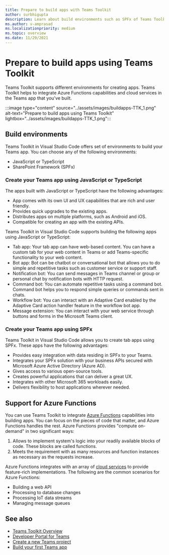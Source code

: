 ```yaml
---
title: Prepare to build apps with Teams Toolkit
author: surbhigupta
description: Learn about build environments such as SPFx of Teams Toolkit in Visual Studio Code. Toolkit integrates Azure Functions capabilities for building apps.
ms.author: v-amprasad
ms.localizationpriority: medium
ms.topic: overview
ms.date: 11/29/2021
---
```


# Prepare to build apps using Teams Toolkit

Teams Toolkit  supports different environments for creating apps. Teams Toolkit helps to integrate Azure Functions capabilities and cloud services in the Teams app that you've built.

:::image type="content" source="../assets/images/buildapps-TTK_1.png" alt-text="Prepare to build apps using Teams Toolkit" lightbox="../assets/images/buildapps-TTK_1.png":::

## Build environments

Teams Toolkit in Visual Studio Code offers set of environments to build your Teams app. You can choose any of the following environments:

* JavaScript or TypeScript
* SharePoint Framework (SPFx)

### Create your Teams app using JavaScript or TypeScript

The apps built with JavaScript or TypeScript have the following advantages:

* App comes with its own UI and UX capabilities that are rich and user friendly.
* Provides quick upgrades to the existing apps.
* Distributes apps on multiple platforms, such as Android and iOS.
* Compatible for creating an app with the existing APIs.

Teams Toolkit in Visual Studio Code supports building the following apps using JavaScript or TypeScript:

* Tab app: Your tab app can have web-based content. You can have a custom tab for your web content in Teams or add Teams-specific functionality to your web content.
* Bot app: Bot can be chatbot or conversational bot that allows you to do simple and repetitive tasks such as customer service or support staff.
* Notification bot: You can send messages in Teams channel or group or personal chat by notification bots with HTTP request.
* Command bot: You can automate repetitive tasks using a command bot. Command bot helps you to respond simple queries or commands sent in chats.
* Workflow bot: You can interact with an Adaptive Card enabled by the Adaptive Card action handler feature in the workflow bot app.
* Message extension: You can interact with your web service through buttons and forms in the Microsoft Teams client.

### Create your Teams app using SPFx

Teams Toolkit in Visual Studio Code allows you to create tab apps using SPFx. These apps have the following advantages:

* Provides easy integration with data residing in SPFx to your Teams.
* Integrates your SPFx solution with your business APIs secured with Microsoft Azure Active Directory (Azure AD).
* Gives access to various open-source tools.
* Creates powerful applications that can deliver a great UX.
* Integrates with other Microsoft 365 workloads easily.
* Delivers flexibility to host applications wherever needed.

## Support for Azure Functions

You can use Teams Toolkit to integrate [Azure Functions](/azure/azure-functions/functions-overview) capabilities into building apps. You can focus on the pieces of code that matter, and Azure Functions handles the rest.
Azure Functions provides "compute on-demand" in two significant ways:

1. Allows to implement system's logic into your readily available blocks of code. These blocks are called functions.
1. Meets the requirement with as many resources and function instances as necessary as the requests increase.

Azure Functions integrates with an array of [cloud services](add-resource.md#types-of-cloud-resources) to provide feature-rich implementations. The following are the common scenarios for Azure Functions:

* Building a web API
* Processing to database changes
* Processing IoT data streams
* Managing message queues

## See also

* [Teams Toolkit Overview](teams-toolkit-fundamentals.md)
* [Developer Portal for Teams](../concepts/build-and-test/teams-developer-portal.md)
* [Create a new Teams project](create-new-project.md)
* [Build your first Teams app](../get-started/get-started-overview.md#build-your-first-teams-app)
